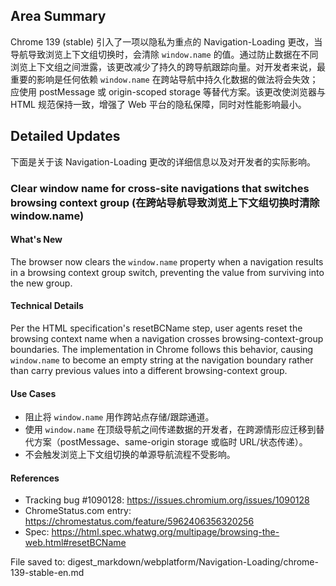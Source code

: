 ## Area Summary

Chrome 139 (stable) 引入了一项以隐私为重点的 Navigation-Loading 更改，当导航导致浏览上下文组切换时，会清除 `window.name` 的值。通过防止数据在不同浏览上下文组之间泄露，该更改减少了持久的跨导航跟踪向量。对开发者来说，最重要的影响是任何依赖 `window.name` 在跨站导航中持久化数据的做法将会失效；应使用 postMessage 或 origin-scoped storage 等替代方案。该更改使浏览器与 HTML 规范保持一致，增强了 Web 平台的隐私保障，同时对性能影响最小。

## Detailed Updates

下面是关于该 Navigation-Loading 更改的详细信息以及对开发者的实际影响。

### Clear window name for cross-site navigations that switches browsing context group (在跨站导航导致浏览上下文组切换时清除 window.name)

#### What's New
The browser now clears the `window.name` property when a navigation results in a browsing context group switch, preventing the value from surviving into the new group.

#### Technical Details
Per the HTML specification's resetBCName step, user agents reset the browsing context name when a navigation crosses browsing-context-group boundaries. The implementation in Chrome follows this behavior, causing `window.name` to become an empty string at the navigation boundary rather than carry previous values into a different browsing-context group.

#### Use Cases
- 阻止将 `window.name` 用作跨站点存储/跟踪通道。
- 使用 `window.name` 在顶级导航之间传递数据的开发者，在跨源情形应迁移到替代方案（postMessage、same-origin storage 或临时 URL/状态传递）。
- 不会触发浏览上下文组切换的单源导航流程不受影响。

#### References
- Tracking bug #1090128: https://issues.chromium.org/issues/1090128
- ChromeStatus.com entry: https://chromestatus.com/feature/5962406356320256
- Spec: https://html.spec.whatwg.org/multipage/browsing-the-web.html#resetBCName

File saved to: digest_markdown/webplatform/Navigation-Loading/chrome-139-stable-en.md